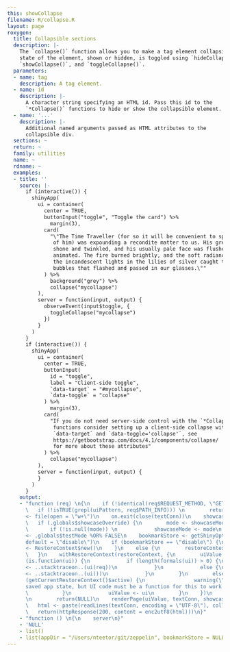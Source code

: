 ```yaml
---
this: showCollapse
filename: R/collapse.R
layout: page
roxygen:
  title: Collapsible sections
  description: |-
    The `collapse()` function allows you to make a tag element collapsible. The
    state of the element, shown or hidden, is toggled using `hideCollapse()`,
    `showCollapse()`, and `toggleCollapse()`.
  parameters:
  - name: tag
    description: A tag element.
  - name: id
    description: |-
      A character string specifying an HTML id. Pass this id to the
      `*Collapse()` functions to hide or show the collapsible element.
  - name: '...'
    description: |-
      Additional named arguments passed as HTML attributes to the
      collapsible div.
  sections: ~
  return: ~
  family: utilities
  name: ~
  rdname: ~
  examples:
  - title: ''
    source: |-
      if (interactive()) {
        shinyApp(
          ui = container(
            center = TRUE,
            buttonInput("toggle", "Toggle the card") %>%
              margin(3),
            card(
              "\"The Time Traveller (for so it will be convenient to speak
               of him) was expounding a recondite matter to us. His grey eyes
               shone and twinkled, and his usually pale face was flushed and
               animated. The fire burned brightly, and the soft radiance of
               the incandescent lights in the lilies of silver caught the
               bubbles that flashed and passed in our glasses.\""
            ) %>%
              background("grey") %>%
              collapse("mycollapse")
          ),
          server = function(input, output) {
            observeEvent(input$toggle, {
              toggleCollapse("mycollapse")
            })
          }
        )
      }
      if (interactive()) {
        shinyApp(
          ui = container(
            center = TRUE,
            buttonInput(
              id = "toggle",
              label = "Client-side toggle",
              `data-target` = "#mycollapse",
              `data-toggle` = "collapse"
            ) %>%
              margin(3),
            card(
              "If you do not need server-side control with the `*Collapse()`
               functions consider setting up a client-side collapse with
               `data-target` and `data-toggle='collapse'`, see
               https://getbootstrap.com/docs/4.1/components/collapse/
               for more about these attributes"
            ) %>%
              collapse("mycollapse")
          ),
          server = function(input, output) {
          }
        )
      }
    output:
    - "function (req) \n{\n    if (!identical(req$REQUEST_METHOD, \"GET\")) \n        return(NULL)\n
      \   if (!isTRUE(grepl(uiPattern, req$PATH_INFO))) \n        return(NULL)\n    textConn
      <- file(open = \"w+\")\n    on.exit(close(textConn))\n    showcaseMode <- .globals$showcaseDefault\n
      \   if (.globals$showcaseOverride) {\n        mode <- showcaseModeOfReq(req)\n
      \       if (!is.null(mode)) \n            showcaseMode <- mode\n    }\n    testMode
      <- .globals$testMode %OR% FALSE\n    bookmarkStore <- getShinyOption(\"bookmarkStore\",
      default = \"disable\")\n    if (bookmarkStore == \"disable\") {\n        restoreContext
      <- RestoreContext$new()\n    }\n    else {\n        restoreContext <- RestoreContext$new(req$QUERY_STRING)\n
      \   }\n    withRestoreContext(restoreContext, {\n        uiValue <- NULL\n        if
      (is.function(ui)) {\n            if (length(formals(ui)) > 0) {\n                uiValue
      <- ..stacktraceon..(ui(req))\n            }\n            else {\n                uiValue
      <- ..stacktraceon..(ui())\n            }\n        }\n        else {\n            if
      (getCurrentRestoreContext()$active) {\n                warning(\"Trying to restore
      saved app state, but UI code must be a function for this to work! See ?enableBookmarking\")\n
      \           }\n            uiValue <- ui\n        }\n    })\n    if (is.null(uiValue))
      \n        return(NULL)\n    renderPage(uiValue, textConn, showcaseMode, testMode)\n
      \   html <- paste(readLines(textConn, encoding = \"UTF-8\"), collapse = \"\\n\")\n
      \   return(httpResponse(200, content = enc2utf8(html)))\n}"
    - "function () \n{\n    server\n}"
    - 'NULL'
    - list()
    - list(appDir = "/Users/nteetor/git/zeppelin", bookmarkStore = NULL)
---
```

